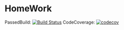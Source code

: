 # HomeWork
PassedBuild: [![Build Status](https://travis-ci.org/xNyXx/HomeWork.svg?branch=hw_br)](https://travis-ci.org/github/xNyXx/HomeWork)
CodeCoverage: [![codecov](https://codecov.io/gh/xNyXx/HomeWork/branch/hw_br/graph/badge.svg)](https://codecov.io/gh/xNyXx/HomeWork)
